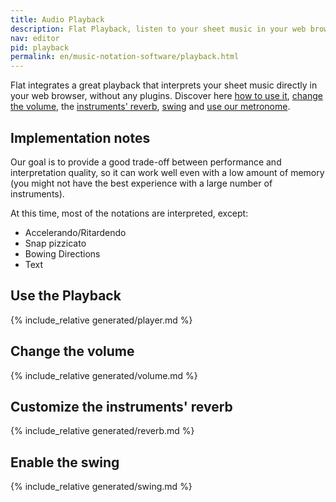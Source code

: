 ```yaml
---
title: Audio Playback
description: Flat Playback, listen to your sheet music in your web browser with Flat. Discover the different settings available in our Audio Playback.
nav: editor
pid: playback
permalink: en/music-notation-software/playback.html
---
```


Flat integrates a great playback that interprets your sheet music directly in your web browser, without any plugins. Discover here [how to use it](#use-the-playback), [change the volume](#change-the-volume), the [instruments' reverb](#customize-the-instruments-reverb), [swing](#enable-the-swing) and [use our metronome](/help/en/music-notation-software/metronome.html).

## Implementation notes

Our goal is to provide a good trade-off between performance and interpretation quality, so it can work well even with a low amount of memory (you might not have the best experience with a large number of instruments).

At this time, most of the notations are interpreted, except:

* Accelerando/Ritardendo
* Snap pizzicato
* Bowing Directions
* Text

## Use the Playback

{% include_relative generated/player.md %}

## Change the volume

{% include_relative generated/volume.md %}

## Customize the instruments' reverb

{% include_relative generated/reverb.md %}

## Enable the swing

{% include_relative generated/swing.md %}